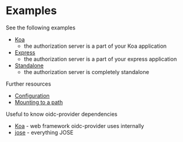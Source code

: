 # Examples

See the following examples

- [Koa](/example/koa.js)
  - the authorization server is a part of your Koa application
- [Express](/example/express.js)
  - the authorization server is a part of your express application
- [Standalone](/example/standalone.js)
  - the authorization server is completely standalone

Further resources

- [Configuration](/docs/README.md)
- [Mounting to a path](/docs/README.md#mounting-oidc-provider)

Useful to know oidc-provider dependencies

- [Koa](https://koajs.com/) - web framework oidc-provider uses internally
- [jose](https://github.com/panva/jose) - everything JOSE
